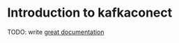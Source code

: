 # Introduction to kafkaconect

TODO: write [great documentation](http://jacobian.org/writing/what-to-write/)
